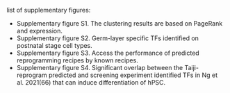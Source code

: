 list of supplementary figures:
- Supplementary figure S1. The clustering results are based on PageRank and expression.
- Supplementary figure S2. Germ-layer specific TFs identified on postnatal stage cell types.
- Supplementary figure S3. Access the performance of predicted reprogramming recipes by known recipes.
- Supplementary figure S4. Significant overlap between the Taiji-reprogram predicted and screening experiment identified TFs in Ng et al. 2021(66) that can induce differentiation of hPSC. 
